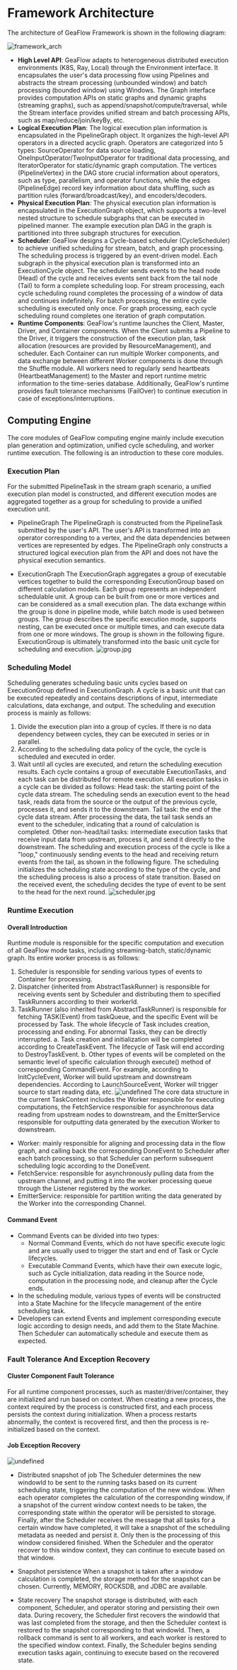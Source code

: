 # Framework Architecture

The architecture of GeaFlow Framework is shown in the following diagram:

![framework_arch](../../../static/img/framework_arch_new.png)

* **High Level API**: GeaFlow adapts to heterogeneous distributed execution environments (K8S, Ray, Local) through the Environment interface. It encapsulates the user's data processing flow using Pipelines and abstracts the stream processing (unbounded window) and batch processing (bounded window) using Windows. The Graph interface provides computation APIs on static graphs and dynamic graphs (streaming graphs), such as append/snapshot/compute/traversal, while the Stream interface provides unified stream and batch processing APIs, such as map/reduce/join/keyBy, etc.
* **Logical Execution Plan**: The logical execution plan information is encapsulated in the PipelineGraph object. It organizes the high-level API operators in a directed acyclic graph. Operators are categorized into 5 types: SourceOperator for data source loading, OneInputOperator/TwoInputOperator for traditional data processing, and IteratorOperator for static/dynamic graph computation. The vertices (PipelineVertex) in the DAG store crucial information about operators, such as type, parallelism, and operator functions, while the edges (PipelineEdge) record key information about data shuffling, such as partition rules (forward/broadcast/key), and encoders/decoders.
* **Physical Execution Plan**: The physical execution plan information is encapsulated in the ExecutionGraph object, which supports a two-level nested structure to schedule subgraphs that can be executed in pipelined manner. The example execution plan DAG in the graph is partitioned into three subgraph structures for execution.
* **Scheduler**: GeaFlow designs a Cycle-based scheduler (CycleScheduler) to achieve unified scheduling for stream, batch, and graph processing. The scheduling process is triggered by an event-driven model. Each subgraph in the physical execution plan is transformed into an ExecutionCycle object. The scheduler sends events to the head node (Head) of the cycle and receives events sent back from the tail node (Tail) to form a complete scheduling loop. For stream processing, each cycle scheduling round completes the processing of a window of data and continues indefinitely. For batch processing, the entire cycle scheduling is executed only once. For graph processing, each cycle scheduling round completes one iteration of graph computation.
* **Runtime Components**: GeaFlow's runtime launches the Client, Master, Driver, and Container components. When the Client submits a Pipeline to the Driver, it triggers the construction of the execution plan, task allocation (resources are provided by ResourceManagement), and scheduler. Each Container can run multiple Worker components, and data exchange between different Worker components is done through the Shuffle module. All workers need to regularly send heartbeats (HeartbeatManagement) to the Master and report runtime metric information to the time-series database. Additionally, GeaFlow's runtime provides fault tolerance mechanisms (FailOver) to continue execution in case of exceptions/interruptions.


## Computing Engine
The core modules of GeaFlow computing engine mainly include execution plan generation and optimization, unified cycle scheduling, and worker runtime execution. The following is an introduction to these core modules.

### Execution Plan
For the submitted PipelineTask in the stream graph scenario, a unified execution plan model is constructed, and different execution modes are aggregated together as a group for scheduling to provide a unified execution unit.

* PipelineGraph
  The PipelineGraph is constructed from the PipelineTask submitted by the user's API. The user's API is transformed into an operator corresponding to a vertex, and the data dependencies between vertices are represented by edges. The PipelineGraph only constructs a structured logical execution plan from the API and does not have the physical execution semantics.

* ExecutionGraph
  The ExecutionGraph aggregates a group of executable vertices together to build the corresponding ExecutionGroup based on different calculation models. Each group represents an independent schedulable unit. A group can be built from one or more vertices and can be considered as a small execution plan. The data exchange within the group is done in pipeline mode, while batch mode is used between groups. The group describes the specific execution mode, supports nesting, can be executed once or multiple times, and can execute data from one or more windows. The group is shown in the following figure. ExecutionGroup is ultimately transformed into the basic unit cycle for scheduling and execution.
  ![group.jpg](../../../static/img/framework_dag.jpeg)

### Scheduling Model
Scheduling generates scheduling basic units cycles based on ExecutionGroup defined in ExecutionGraph. A cycle is a basic unit that can be executed repeatedly and contains descriptions of input, intermediate calculations, data exchange, and output. The scheduling and execution process is mainly as follows:
1. Divide the execution plan into a group of cycles. If there is no data dependency between cycles, they can be executed in series or in parallel.
2. According to the scheduling data policy of the cycle, the cycle is scheduled and executed in order.
3. Wait until all cycles are executed, and return the scheduling execution results.
   Each cycle contains a group of executable ExecutionTasks, and each task can be distributed for remote execution. All execution tasks in a cycle can be divided as follows:
   Head task: the starting point of the cycle data stream. The scheduling sends an execution event to the head task, reads data from the source or the output of the previous cycle, processes it, and sends it to the downstream.
   Tail task: the end of the cycle data stream. After processing the data, the tail task sends an event to the scheduler, indicating that a round of calculation is completed.
   Other non-head/tail tasks: intermediate execution tasks that receive input data from upstream, process it, and send it directly to the downstream.
   The scheduling and execution process of the cycle is like a "loop," continuously sending events to the head and receiving return events from the tail, as shown in the following figure. The scheduling initializes the scheduling state according to the type of the cycle, and the scheduling process is also a process of state transition. Based on the received event, the scheduling decides the type of event to be sent to the head for the next round.
   ![scheduler.jpg](../../../static/img/framework_cyle.jpeg)

### Runtime Execution
#### Overall Introduction
Runtime module is responsible for the specific computation and execution of all GeaFlow mode tasks, including streaming-batch, static/dynamic graph. Its entire worker process is as follows:
1. Scheduler is responsible for sending various types of events to Container for processing.
2. Dispatcher (inherited from AbstractTaskRunner) is responsible for receiving events sent by Scheduler and distributing them to specified TaskRunners according to their workerId.
3. TaskRunner (also inherited from AbstractTaskRunner) is responsible for fetching TASK(Event) from taskQueue, and the specific Event will be processed by Task. The whole lifecycle of Task includes creation, processing and ending. For abnormal Tasks, they can be directly interrupted.
   a. Task creation and initialization will be completed according to CreateTaskEvent. The lifecycle of Task will end according to DestroyTaskEvent.
   b. Other types of events will be completed on the semantic level of specific calculation through execute() method of corresponding CommandEvent. For example, according to InitCycleEvent, Worker will build upstream and downstream dependencies. According to LaunchSourceEvent, Worker will trigger source to start reading data, etc.
   ![undefined](../../../static/img/framework_scheduler.png)
   The core data structure in the current TaskContext includes the Worker responsible for executing computations, the FetchService responsible for asynchronous data reading from upstream nodes to downstream, and the EmitterService responsible for outputting data generated by the execution Worker to downstream.
* Worker: mainly responsible for aligning and processing data in the flow graph, and calling back the corresponding DoneEvent to Scheduler after each batch processing, so that Scheduler can perform subsequent scheduling logic according to the DoneEvent.
* FetchService: responsible for asynchronously pulling data from the upstream channel, and putting it into the worker processing queue through the Listener registered by the worker.
* EmitterService: responsible for partition writing the data generated by the Worker into the corresponding Channel.

#### Command Event
* Command Events can be divided into two types:
    * Normal Command Events, which do not have specific execute logic and are usually used to trigger the start and end of Task or Cycle lifecycles.
    * Executable Command Events, which have their own execute logic, such as Cycle initialization, data reading in the Source node, computation in the processing node, and cleanup after the Cycle ends.
* In the scheduling module, various types of events will be constructed into a State Machine for the lifecycle management of the entire scheduling task.
* Developers can extend Events and implement corresponding execute logic according to design needs, and add them to the State Machine. Then Scheduler can automatically schedule and execute them as expected.

### Fault Tolerance And Exception Recovery
#### Cluster Component Fault Tolerance
For all runtime component processes, such as master/driver/container, they are initialized and run based on context. When creating a new process, the context required by the process is constructed first, and each process persists the context during initialization. When a process restarts abnormally, the context is recovered first, and then the process is re-initialized based on the context.

#### Job Exception Recovery
![undefined](../../../static/img/framework_failover.jpeg)
* Distributed snapshot of job
  The Scheduler determines the new windowId to be sent to the running tasks based on its current scheduling state, triggering the computation of the new window. When each operator completes the calculation of the corresponding window, if a snapshot of the current window context needs to be taken, the corresponding state within the operator will be persisted to storage.
  Finally, after the Scheduler receives the message that all tasks for a certain window have completed, it will take a snapshot of the scheduling metadata as needed and persist it. Only then is the processing of this window considered finished. When the Scheduler and the operator recover to this window context, they can continue to execute based on that window.

* Snapshot persistence
  When a snapshot is taken after a window calculation is completed, the storage method for the snapshot can be chosen. Currently, MEMORY, ROCKSDB, and JDBC are available.

* State recovery
  The snapshot storage is distributed, with each component, Scheduler, and operator storing and persisting their own data. During recovery, the Scheduler first recovers the windowId that was last completed from the storage, and then the Scheduler context is restored to the snapshot corresponding to that windowId. Then, a rollback command is sent to all workers, and each worker is restored to the specified window context. Finally, the Scheduler begins sending execution tasks again, continuing to execute based on the recovered state.
